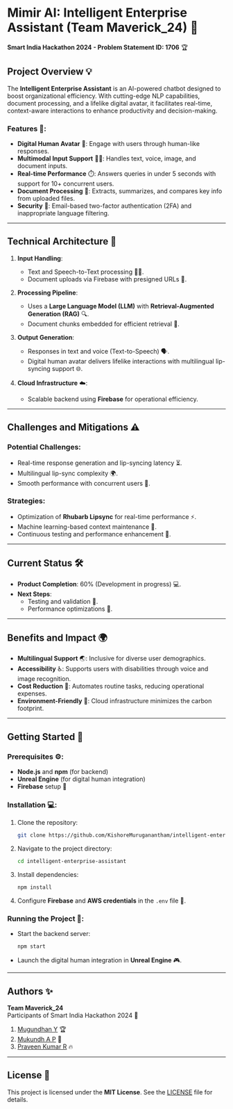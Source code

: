 

# Mimir AI: Intelligent Enterprise Assistant (Team Maverick_24) 🚀

**Smart India Hackathon 2024 - Problem Statement ID: 1706** 🏆

## Project Overview 💡

The **Intelligent Enterprise Assistant** is an AI-powered chatbot designed to boost organizational efficiency. With cutting-edge NLP capabilities, document processing, and a lifelike digital avatar, it facilitates real-time, context-aware interactions to enhance productivity and decision-making.

### Features 🌟:
- **Digital Human Avatar** 🤖: Engage with users through human-like responses.
- **Multimodal Input Support** 📱💬: Handles text, voice, image, and document inputs.
- **Real-time Performance** ⏱️: Answers queries in under 5 seconds with support for 10+ concurrent users.
- **Document Processing** 📑: Extracts, summarizes, and compares key info from uploaded files.
- **Security** 🔐: Email-based two-factor authentication (2FA) and inappropriate language filtering.

---

## Technical Architecture 🔧

1. **Input Handling**:
   - Text and Speech-to-Text processing 📝🎤.
   - Document uploads via Firebase with presigned URLs 📂.

2. **Processing Pipeline**:
   - Uses a **Large Language Model (LLM)** with **Retrieval-Augmented Generation (RAG)** 🔍.
   - Document chunks embedded for efficient retrieval 🔄.

3. **Output Generation**:
   - Responses in text and voice (Text-to-Speech) 🗣️.
   - Digital human avatar delivers lifelike interactions with multilingual lip-syncing support 🌐.

4. **Cloud Infrastructure** ☁️:
   - Scalable backend using **Firebase** for operational efficiency.

---

## Challenges and Mitigations ⚠️

### Potential Challenges:
- Real-time response generation and lip-syncing latency ⏳.
- Multilingual lip-sync complexity 🌍.
- Smooth performance with concurrent users 👥.

### Strategies:
- Optimization of **Rhubarb Lipsync** for real-time performance ⚡.
- Machine learning-based context maintenance 🤖.
- Continuous testing and performance enhancement 🔬.

---

## Current Status 🛠️

- **Product Completion**: 60% (Development in progress) 💻.
- **Next Steps**:
  - Testing and validation 🧪.
  - Performance optimizations 🚀.

---

## Benefits and Impact 🌍

- **Multilingual Support** 🌏: Inclusive for diverse user demographics.
- **Accessibility** ♿: Supports users with disabilities through voice and image recognition.
- **Cost Reduction** 💸: Automates routine tasks, reducing operational expenses.
- **Environment-Friendly** 🌱: Cloud infrastructure minimizes the carbon footprint.

---

## Getting Started 🚀

### Prerequisites ⚙️:
- **Node.js** and **npm** (for backend)
- **Unreal Engine** (for digital human integration)
- **Firebase** setup 📱

### Installation 💻:
1. Clone the repository:
   ```bash
   git clone https://github.com/KishoreMuruganantham/intelligent-enterprise-assistant.git
   ```
2. Navigate to the project directory:
   ```bash
   cd intelligent-enterprise-assistant
   ```
3. Install dependencies:
   ```bash
   npm install
   ```

4. Configure **Firebase** and **AWS credentials** in the `.env` file 🔑.

### Running the Project 🏃:
- Start the backend server:
  ```bash
  npm start
  ```
- Launch the digital human integration in **Unreal Engine** 🎮.

---

## Authors ✨  

**Team Maverick_24**  
Participants of Smart India Hackathon 2024 🎉

1. [Mugundhan Y](https://github.com/MugundhanY) 🏆
2. [Mukundh A P](https://github.com/MukundhArul) 🌟
3. [Praveen Kumar R](https://github.com/praveen647) 🔥

---

## License 📜  
This project is licensed under the **MIT License**. See the [LICENSE](LICENSE) file for details.
